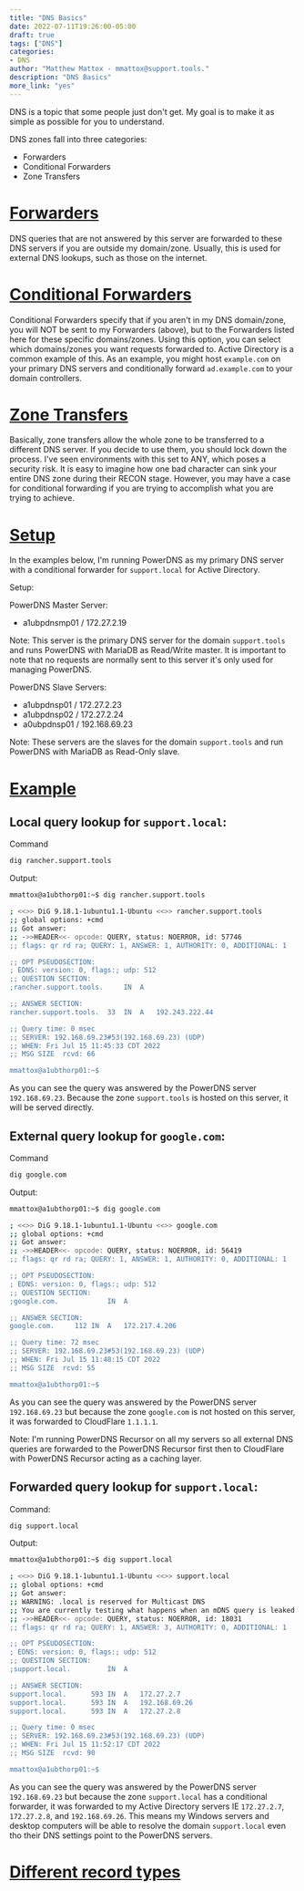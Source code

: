 ```yaml
---
title: "DNS Basics"
date: 2022-07-11T19:26:00-05:00
draft: true
tags: ["DNS"]
categories:
- DNS
author: "Matthew Mattox - mmattox@support.tools."
description: "DNS Basics"
more_link: "yes"
---
```


DNS is a topic that some people just don't get. My goal is to make it as simple as possible for you to understand.

DNS zones fall into three categories:
- Forwarders
- Conditional Forwarders
- Zone Transfers

<!--more-->
# [Forwarders](#forwarders)
DNS queries that are not answered by this server are forwarded to these DNS servers if you are outside my domain/zone. Usually, this is used for external DNS lookups, such as those on the internet.

# [Conditional Forwarders](#conditional-forwarders)
Conditional Forwarders specify that if you aren't in my DNS domain/zone, you will NOT be sent to my Forwarders (above), but to the Forwarders listed here for these specific domains/zones. Using this option, you can select which domains/zones you want requests forwarded to. Active Directory is a common example of this. As an example, you might host `example.com` on your primary DNS servers and conditionally forward `ad.example.com` to your domain controllers.

# [Zone Transfers](#zone-transfers)
Basically, zone transfers allow the whole zone to be transferred to a different DNS server. If you decide to use them, you should lock down the process. I've seen environments with this set to ANY, which poses a security risk. It is easy to imagine how one bad character can sink your entire DNS zone during their RECON stage. However, you may have a case for conditional forwarding if you are trying to accomplish what you are trying to achieve.

# [Setup](#setup)
In the examples below, I'm running PowerDNS as my primary DNS server with a conditional forwarder for `support.local` for Active Directory.

Setup:

PowerDNS Master Server:
- a1ubpdnsmp01 / 172.27.2.19

Note: This server is the primary DNS server for the domain `support.tools` and runs PowerDNS with MariaDB as Read/Write master. It is important to note that no requests are normally sent to this server it's only used for managing PowerDNS.

PowerDNS Slave Servers:

- a1ubpdnsp01 / 172.27.2.23
- a1ubpdnsp02 / 172.27.2.24
- a0ubpdnsp01 / 192.168.69.23

Note: These servers are the slaves for the domain `support.tools` and run PowerDNS with MariaDB as Read-Only slave.

# [Example](#example)

## Local query lookup for `support.local`:

Command
```bash
dig rancher.support.tools
```

Output:
```bash
mmattox@a1ubthorp01:~$ dig rancher.support.tools

; <<>> DiG 9.18.1-1ubuntu1.1-Ubuntu <<>> rancher.support.tools
;; global options: +cmd
;; Got answer:
;; ->>HEADER<<- opcode: QUERY, status: NOERROR, id: 57746
;; flags: qr rd ra; QUERY: 1, ANSWER: 1, AUTHORITY: 0, ADDITIONAL: 1

;; OPT PSEUDOSECTION:
; EDNS: version: 0, flags:; udp: 512
;; QUESTION SECTION:
;rancher.support.tools.		IN	A

;; ANSWER SECTION:
rancher.support.tools.	33	IN	A	192.243.222.44

;; Query time: 0 msec
;; SERVER: 192.168.69.23#53(192.168.69.23) (UDP)
;; WHEN: Fri Jul 15 11:45:33 CDT 2022
;; MSG SIZE  rcvd: 66

mmattox@a1ubthorp01:~$
```

As you can see the query was answered by the PowerDNS server `192.168.69.23`. Because the zone `support.tools` is hosted on this server, it will be served directly.

## External query lookup for `google.com`:

Command
```bash
dig google.com
```

Output:
```bash
mmattox@a1ubthorp01:~$ dig google.com

; <<>> DiG 9.18.1-1ubuntu1.1-Ubuntu <<>> google.com
;; global options: +cmd
;; Got answer:
;; ->>HEADER<<- opcode: QUERY, status: NOERROR, id: 56419
;; flags: qr rd ra; QUERY: 1, ANSWER: 1, AUTHORITY: 0, ADDITIONAL: 1

;; OPT PSEUDOSECTION:
; EDNS: version: 0, flags:; udp: 512
;; QUESTION SECTION:
;google.com.			IN	A

;; ANSWER SECTION:
google.com.		112	IN	A	172.217.4.206

;; Query time: 72 msec
;; SERVER: 192.168.69.23#53(192.168.69.23) (UDP)
;; WHEN: Fri Jul 15 11:48:15 CDT 2022
;; MSG SIZE  rcvd: 55

mmattox@a1ubthorp01:~$ 
```

As you can see the query was answered by the PowerDNS server `192.168.69.23` but because the zone `google.com` is not hosted on this server, it was forwarded to CloudFlare `1.1.1.1`.

Note: I'm running PowerDNS Recursor on all my servers so all external DNS queries are forwarded to the PowerDNS Recursor first then to CloudFlare with PowerDNS Recursor acting as a caching layer.

## Forwarded query lookup for `support.local`:

Command:
```bash
dig support.local
```

Output:
```bash
mmattox@a1ubthorp01:~$ dig support.local

; <<>> DiG 9.18.1-1ubuntu1.1-Ubuntu <<>> support.local
;; global options: +cmd
;; Got answer:
;; WARNING: .local is reserved for Multicast DNS
;; You are currently testing what happens when an mDNS query is leaked to DNS
;; ->>HEADER<<- opcode: QUERY, status: NOERROR, id: 18031
;; flags: qr rd ra; QUERY: 1, ANSWER: 3, AUTHORITY: 0, ADDITIONAL: 1

;; OPT PSEUDOSECTION:
; EDNS: version: 0, flags:; udp: 512
;; QUESTION SECTION:
;support.local.			IN	A

;; ANSWER SECTION:
support.local.		593	IN	A	172.27.2.7
support.local.		593	IN	A	192.168.69.26
support.local.		593	IN	A	172.27.2.8

;; Query time: 0 msec
;; SERVER: 192.168.69.23#53(192.168.69.23) (UDP)
;; WHEN: Fri Jul 15 11:52:17 CDT 2022
;; MSG SIZE  rcvd: 90

mmattox@a1ubthorp01:~$ 
```

As you can see the query was answered by the PowerDNS server `192.168.69.23` but because the zone `support.local` has a conditional forwarder, it was forwarded to my Active Directory servers IE `172.27.2.7`, `172.27.2.8`, and `192.168.69.26`. This means my Windows servers and desktop computers will be able to resolve the domain `support.local` even tho their DNS settings point to the PowerDNS servers.

# [Different record types](#different-record-types)
